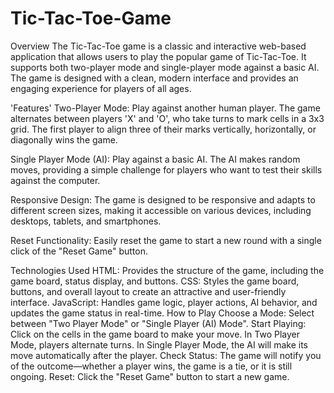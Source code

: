 # Tic-Tac-Toe-Game
Overview
The Tic-Tac-Toe game is a classic and interactive web-based application that allows users to play the popular game of Tic-Tac-Toe. It supports both two-player mode and single-player mode against a basic AI. The game is designed with a clean, modern interface and provides an engaging experience for players of all ages.

'Features'
Two-Player Mode: Play against another human player. The game alternates between players 'X' and 'O', who take turns to mark cells in a 3x3 grid. The first player to align three of their marks vertically, horizontally, or diagonally wins the game.

Single Player Mode (AI): Play against a basic AI. The AI makes random moves, providing a simple challenge for players who want to test their skills against the computer.

Responsive Design: The game is designed to be responsive and adapts to different screen sizes, making it accessible on various devices, including desktops, tablets, and smartphones.

Reset Functionality: Easily reset the game to start a new round with a single click of the "Reset Game" button.

Technologies Used
HTML: Provides the structure of the game, including the game board, status display, and buttons.
CSS: Styles the game board, buttons, and overall layout to create an attractive and user-friendly interface.
JavaScript: Handles game logic, player actions, AI behavior, and updates the game status in real-time.
How to Play
Choose a Mode: Select between "Two Player Mode" or "Single Player (AI) Mode".
Start Playing: Click on the cells in the game board to make your move. In Two Player Mode, players alternate turns. In Single Player Mode, the AI will make its move automatically after the player.
Check Status: The game will notify you of the outcome—whether a player wins, the game is a tie, or it is still ongoing.
Reset: Click the "Reset Game" button to start a new game.
